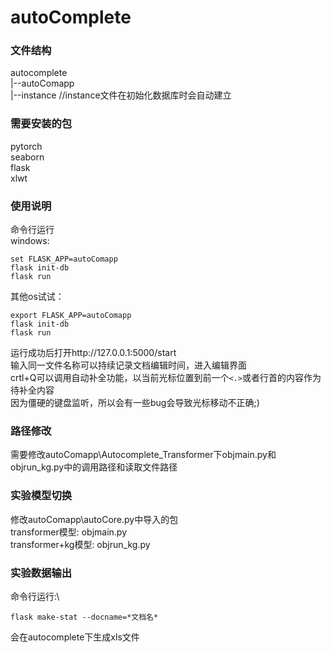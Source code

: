 # autoComplete

### 文件结构
autocomplete\
|--autoComapp\
|--instance      //instance文件在初始化数据库时会自动建立

### 需要安装的包
pytorch\
seaborn\
flask\
xlwt

### 使用说明
命令行运行\
windows:
```
set FLASK_APP=autoComapp
flask init-db
flask run
```
其他os试试：
```
export FLASK_APP=autoComapp
flask init-db
flask run
```
运行成功后打开http://127.0.0.1:5000/start \
输入同一文件名称可以持续记录文档编辑时间，进入编辑界面\
crtl+Q可以调用自动补全功能，以当前光标位置到前一个`<.>`或者行首的内容作为待补全内容\
因为僵硬的键盘监听，所以会有一些bug会导致光标移动不正确;)

### 路径修改
需要修改autoComapp\Autocomplete_Transformer下objmain.py和objrun_kg.py中的调用路径和读取文件路径

### 实验模型切换
修改autoComapp\autoCore.py中导入的包\
transformer模型: objmain.py\
transformer+kg模型: objrun_kg.py

### 实验数据输出
命令行运行:\
```
flask make-stat --docname=*文档名*
```
会在autocomplete下生成xls文件
